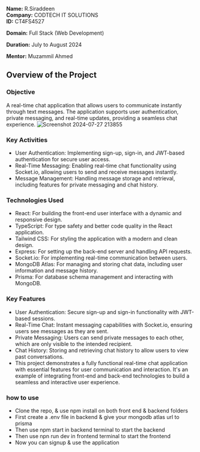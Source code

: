 **Name:** R.Siraddeen  
**Company:** CODTECH IT SOLUTIONS  
**ID:** CT4FS4527  

**Domain:** Full Stack (Web Development)

**Duration:** July to August 2024

**Mentor:** Muzammil Ahmed

  



## Overview of the Project
### Objective
A real-time chat application that allows users to communicate instantly through text messages. The application supports user authentication, private messaging, and real-time updates, providing a seamless chat experience.
![Screenshot 2024-07-27 213855](https://github.com/user-attachments/assets/7e5276cc-dd33-44cd-b415-80bdc6b5cdbb)

### Key Activities

- User Authentication: Implementing sign-up, sign-in, and JWT-based authentication for secure user access.
- Real-Time Messaging: Enabling real-time chat functionality using Socket.io, allowing users to send and receive messages instantly.
- Message Management: Handling message storage and retrieval, including features for private messaging and chat history.

### Technologies Used
-  React: For building the front-end user interface with a dynamic and responsive design.
- TypeScript: For type safety and better code quality in the React application.
-  Tailwind CSS: For styling the application with a modern and clean design.
-  Express: For setting up the back-end server and handling API requests.
-  Socket.io: For implementing real-time communication between users.
-  MongoDB Atlas: For managing and storing chat data, including user information and message history.
-  Prisma: For database schema management and interacting with MongoDB.

### Key Features

-  User Authentication: Secure sign-up and sign-in functionality with JWT-based sessions.
-  Real-Time Chat: Instant messaging capabilities with Socket.io, ensuring users see messages as they are sent.
-  Private Messaging: Users can send private messages to each other, which are only visible to the intended recipient.
-  Chat History: Storing and retrieving chat history to allow users to view past conversations.
-  This project demonstrates a fully functional real-time chat application with essential features for user communication and interaction. It's an example of integrating front-end and back-end technologies to build a seamless and interactive user experience.


### how to use

- Clone the repo, & use npm install on both front end & backend folders
- First create a .env file in backend & give your mongodb atlas url to prisma 
- Then use npm start in backend terminal to start the backend
- Then use npn run dev in frontend terminal to start the frontend
- Now you can signup & use the application


